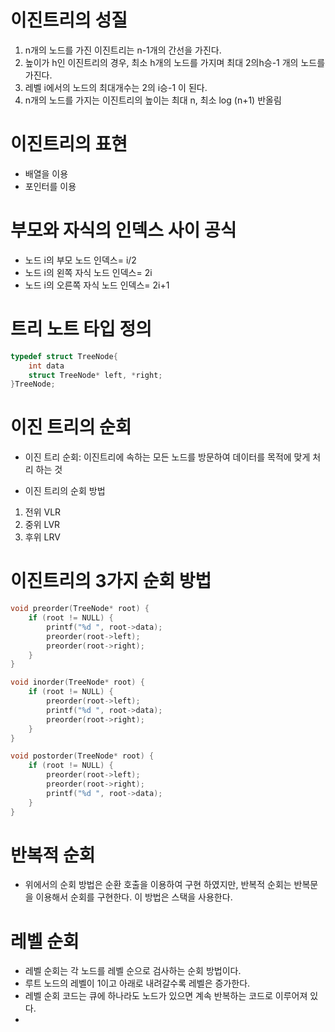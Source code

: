 
# 이진트리의 성질

1. n개의 노드를 가진 이진트리는 n-1개의 간선을 가진다.
2. 높이가 h인 이진트리의 경우, 최소 h개의 노드를 가지며 최대 2의h승-1 개의 노드를 가진다.
3. 레벨 i에서의 노드의 최대개수는 2의 i승-1 이 된다.
4. n개의 노드를 가지는 이진트리의 높이는 최대 n, 최소 log (n+1) 반올림

# 이진트리의 표현
- 배열을 이용
- 포인터를 이용

# 부모와 자식의 인덱스 사이 공식
- 노드 i의 부모 노드 인덱스= i/2
- 노드 i의 왼쪽 자식 노드 인덱스= 2i
- 노드 i의 오른쪽 자식 노드 인덱스= 2i+1

# 트리 노트 타입 정의
```c
typedef struct TreeNode{
    int data
    struct TreeNode* left, *right;
}TreeNode;
```


# 이진 트리의 순회
- 이진 트리 순회: 이진트리에 속하는 모든 노드를 방문하여 데이터를 목적에 맞게 처리 하는 것

- 이진 트리의 순회 방법

1. 전위 VLR
2. 중위 LVR
3. 후위 LRV

# 이진트리의 3가지 순회 방법
```c
void preorder(TreeNode* root) {
    if (root != NULL) {
        printf("%d ", root->data);
        preorder(root->left);
        preorder(root->right);
    }
}

void inorder(TreeNode* root) {
    if (root != NULL) {
        preorder(root->left);
        printf("%d ", root->data);
        preorder(root->right);
    }
}

void postorder(TreeNode* root) {
    if (root != NULL) {
        preorder(root->left);
        preorder(root->right);
        printf("%d ", root->data);
    }
}
```

# 반복적 순회
- 위에서의 순회 방법은 순환 호출을 이용하여 구현 하였지만, 반복적 순회는 반복문을 이용해서 순회를 구현한다. 이 방법은 스택을 사용한다.

# 레벨 순회
- 레벨 순회는 각 노드를 레벨 순으로 검사하는 순회 방법이다.
- 루트 노드의 레벨이 1이고 아래로 내려갈수록 레벨은 증가한다.
- 레벨 순회 코드는 큐에 하나라도 노드가 있으면 계속 반복하는 코드로 이루어져 있다.
- 




